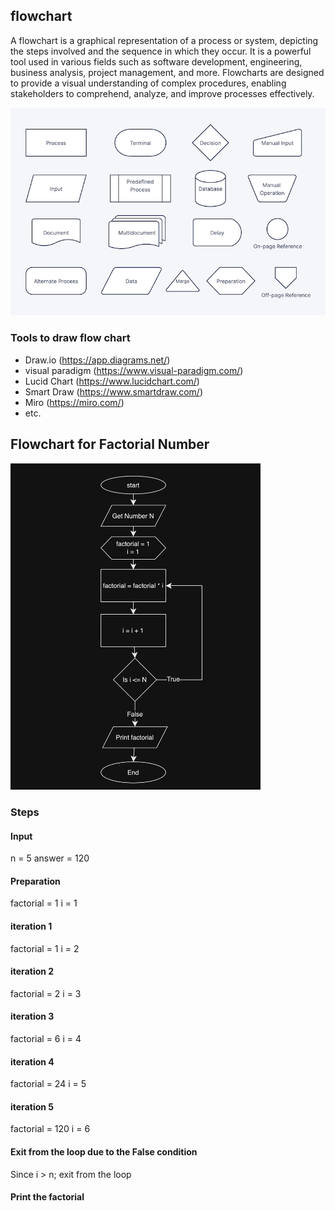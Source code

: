 ## flowchart
A flowchart is a graphical representation of a process or system, depicting the steps involved and the sequence in which they occur. It is a powerful tool used in various fields such as software development, engineering, business analysis, project management, and more. Flowcharts are designed to provide a visual understanding of complex procedures, enabling stakeholders to comprehend, analyze, and improve processes effectively.

![](../../Images/61de99e8171cc6468145551d_flowchart-symbols-800.png)


### Tools to draw flow chart
- Draw.io (https://app.diagrams.net/)
- visual paradigm (https://www.visual-paradigm.com/)
- Lucid Chart (https://www.lucidchart.com/)
- Smart Draw (https://www.smartdraw.com/)
- Miro (https://miro.com/)
- etc.


## Flowchart for Factorial Number
<img src="../../Images/factorial_flowchart.png" width="400">

### Steps

#### Input
n = 5
answer = 120


#### Preparation
factorial = 1
i = 1

#### iteration 1

factorial = 1
i = 2

#### iteration 2
factorial = 2
i = 3

#### iteration 3
factorial = 6
i = 4

#### iteration 4
factorial = 24
i = 5

#### iteration 5
factorial = 120
i = 6

#### Exit from the loop due to the False condition
Since i > n; exit from the loop

#### Print the factorial
